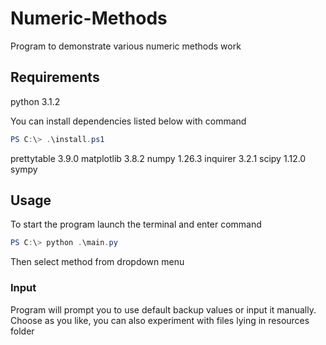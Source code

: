# Numeric-Methods

Program to demonstrate various numeric methods work

## Requirements

python 3.1.2

You can install dependencies listed below with command

```powershell
PS C:\> .\install.ps1
```

prettytable 3.9.0
matplotlib 3.8.2
numpy 1.26.3
inquirer 3.2.1
scipy 1.12.0
sympy

## Usage

To start the program launch the terminal and enter command

```powershell
PS C:\> python .\main.py
```

Then select method from dropdown menu

### Input

Program will prompt you to use default backup values or input it manually. Choose as you like, you can also experiment with files lying in resources folder
